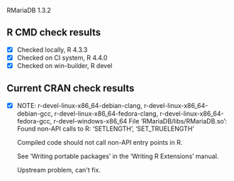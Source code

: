 RMariaDB 1.3.2

## R CMD check results

- [x] Checked locally, R 4.3.3
- [x] Checked on CI system, R 4.4.0
- [x] Checked on win-builder, R devel

## Current CRAN check results

- [x] NOTE: r-devel-linux-x86_64-debian-clang, r-devel-linux-x86_64-debian-gcc, r-devel-linux-x86_64-fedora-clang, r-devel-linux-x86_64-fedora-gcc, r-devel-windows-x86_64
     File ‘RMariaDB/libs/RMariaDB.so’:
     Found non-API calls to R: ‘SETLENGTH’, ‘SET_TRUELENGTH’
     
     Compiled code should not call non-API entry points in R.
     
     See ‘Writing portable packages’ in the ‘Writing R Extensions’ manual.
     
     Upstream problem, can't fix.
